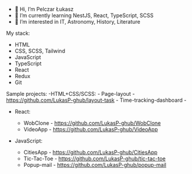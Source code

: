 - 👋 Hi, I’m Pelczar Łukasz
- 🌱 I’m currently learning NestJS, React, TypeScript, SCSS
- 👀 I’m interested in IT, Astronomy, History, Literature 

My stack:
- HTML
- CSS, SCSS, Tailwind
- JavaScript
- TypeScript
- React
- Redux
- Git

Sample projects:
  -HTML+CSS/SCSS:
    - Page-layout - https://github.com/LukasP-ghub/layout-task
    - Time-tracking-dashboard - 
  
  - React:
    - WobClone - https://github.com/LukasP-ghub/WobClone
    - VideoApp - https://github.com/LukasP-ghub/VideoApp
  
  - JavaScript:
    - CitiesApp - https://github.com/LukasP-ghub/CitiesApp
    - Tic-Tac-Toe - https://github.com/LukasP-ghub/tic-tac-toe
    - Popup-mail - https://github.com/LukasP-ghub/popup-mail

<!---
LukasP-ghub/LukasP-ghub is a ✨ special ✨ repository because its `README.md` (this file) appears on your GitHub profile.
You can click the Preview link to take a look at your changes.
--->
